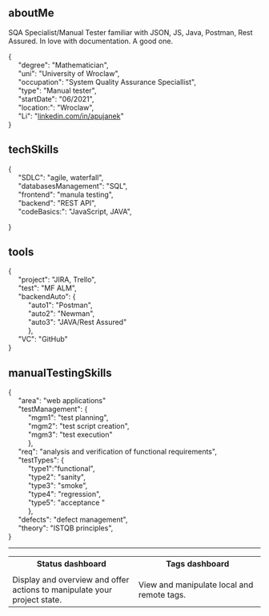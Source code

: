 ## aboutMe

SQA Specialist/Manual Tester familiar with JSON, JS, Java, Postman, Rest Assured.
In love with documentation. A good one.

{<br>
&nbsp;&nbsp;&nbsp;&nbsp;&nbsp;"degree": "Mathematician",<br>
&nbsp;&nbsp;&nbsp;&nbsp;&nbsp;"uni": "University of Wroclaw",<br>
&nbsp;&nbsp;&nbsp;&nbsp;&nbsp;"occupation": "System Quality Assurance Speciallist",<br>
&nbsp;&nbsp;&nbsp;&nbsp;&nbsp;"type": "Manual tester",<br>
&nbsp;&nbsp;&nbsp;&nbsp;&nbsp;"startDate": "06/2021",<br>
&nbsp;&nbsp;&nbsp;&nbsp;&nbsp;"location:": "Wroclaw",<br>
&nbsp;&nbsp;&nbsp;&nbsp;&nbsp;"Li": "[linkedin.com/in/apujanek](http://linkedin.com/in/apujanek)"<br>
}

## techSkills
{<br>
&nbsp;&nbsp;&nbsp;&nbsp;&nbsp;"SDLC": "agile, waterfall",<br>
&nbsp;&nbsp;&nbsp;&nbsp;&nbsp;"databasesManagement": "SQL",<br>
&nbsp;&nbsp;&nbsp;&nbsp;&nbsp;"frontend": "manula testing",<br>
&nbsp;&nbsp;&nbsp;&nbsp;&nbsp;"backend": "REST API",<br>
&nbsp;&nbsp;&nbsp;&nbsp;&nbsp;"codeBasics:": "JavaScript, JAVA",<br>

}

## tools
{<br>
&nbsp;&nbsp;&nbsp;&nbsp;&nbsp;"project": "JIRA, Trello",<br>
&nbsp;&nbsp;&nbsp;&nbsp;&nbsp;"test": "MF ALM",<br>
&nbsp;&nbsp;&nbsp;&nbsp;&nbsp;"backendAuto": {<br>
&nbsp;&nbsp;&nbsp;&nbsp;&nbsp;&nbsp;&nbsp;&nbsp;&nbsp;&nbsp;"auto1": "Postman",<br>
&nbsp;&nbsp;&nbsp;&nbsp;&nbsp;&nbsp;&nbsp;&nbsp;&nbsp;&nbsp;"auto2": "Newman",<br>
&nbsp;&nbsp;&nbsp;&nbsp;&nbsp;&nbsp;&nbsp;&nbsp;&nbsp;&nbsp;"auto3": "JAVA/Rest Assured"<br>
&nbsp;&nbsp;&nbsp;&nbsp;&nbsp;&nbsp;&nbsp;&nbsp;&nbsp;&nbsp;},<br>
&nbsp;&nbsp;&nbsp;&nbsp;&nbsp;"VC": "GitHub"<br>
}

## manualTestingSkills
{<br>
&nbsp;&nbsp;&nbsp;&nbsp;&nbsp;"area": "web applications"<br>
&nbsp;&nbsp;&nbsp;&nbsp;&nbsp;"testManagement": {<br>
&nbsp;&nbsp;&nbsp;&nbsp;&nbsp;&nbsp;&nbsp;&nbsp;&nbsp;&nbsp;"mgm1": "test planning",<br>
&nbsp;&nbsp;&nbsp;&nbsp;&nbsp;&nbsp;&nbsp;&nbsp;&nbsp;&nbsp;"mgm2": "test script creation",<br>
&nbsp;&nbsp;&nbsp;&nbsp;&nbsp;&nbsp;&nbsp;&nbsp;&nbsp;&nbsp;"mgm3": "test execution"<br>
&nbsp;&nbsp;&nbsp;&nbsp;&nbsp;&nbsp;&nbsp;&nbsp;&nbsp;&nbsp;},<br>
&nbsp;&nbsp;&nbsp;&nbsp;&nbsp;"req": "analysis and verification of functional requirements",<br>
&nbsp;&nbsp;&nbsp;&nbsp;&nbsp;"testTypes": {<br>
&nbsp;&nbsp;&nbsp;&nbsp;&nbsp;&nbsp;&nbsp;&nbsp;&nbsp;&nbsp;"type1":"functional",<br>
&nbsp;&nbsp;&nbsp;&nbsp;&nbsp;&nbsp;&nbsp;&nbsp;&nbsp;&nbsp;"type2": "sanity",<br>
&nbsp;&nbsp;&nbsp;&nbsp;&nbsp;&nbsp;&nbsp;&nbsp;&nbsp;&nbsp;"type3": "smoke",<br>
&nbsp;&nbsp;&nbsp;&nbsp;&nbsp;&nbsp;&nbsp;&nbsp;&nbsp;&nbsp;"type4": "regression",<br>
&nbsp;&nbsp;&nbsp;&nbsp;&nbsp;&nbsp;&nbsp;&nbsp;&nbsp;&nbsp;"type5": "acceptance "<br>
&nbsp;&nbsp;&nbsp;&nbsp;&nbsp;&nbsp;&nbsp;&nbsp;&nbsp;&nbsp;},<br>
&nbsp;&nbsp;&nbsp;&nbsp;&nbsp;"defects": "defect management",<br>
&nbsp;&nbsp;&nbsp;&nbsp;&nbsp;"theory": "ISTQB principles",<br>
}
***
<table>
    <tr>
        <th>Status dashboard</th>
        <th>Tags dashboard</th>
    </tr>
    <tr>
        <td width="50%">           
        </td>
        <td width="50%">         
        </td>
    </tr>
    <tr>
        <td width="50%">Display and overview and offer actions to manipulate your project state.</td>
        <td width="50%">View and manipulate local and remote tags.</td>
    </tr>
</table>
